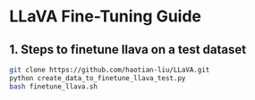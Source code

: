 # LLaVA Fine-Tuning Guide

## 1. Steps to finetune llava on a test dataset
```bash
git clone https://github.com/haotian-liu/LLaVA.git
python create_data_to_finetune_llava_test.py
bash finetune_llava.sh
```




